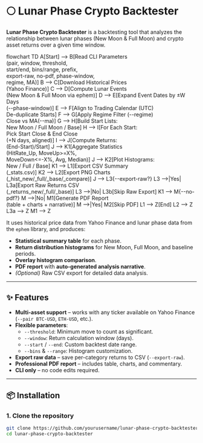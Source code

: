 
# 🌕 Lunar Phase Crypto Backtester

**Lunar Phase Crypto Backtester** is a backtesting tool that analyzes the relationship between lunar phases (New Moon & Full Moon) and crypto asset returns over a given time window.

flowchart TD
    A[Start] --> B[Read CLI Parameters<br/>(pair, window, threshold,<br/>start/end, bins/range, prefix,<br/>export-raw, no-pdf, phase-window,<br/>regime, MA)]
    B --> C[Download Historical Prices<br/>(Yahoo Finance)]
    C --> D[Compute Lunar Events<br/>(New Moon & Full Moon via ephem)]
    D --> E[Expand Event Dates by ±W Days<br/>(--phase-window)]
    E --> F[Align to Trading Calendar (UTC)<br/>De-duplicate Starts]
    F --> G[Apply Regime Filter (--regime)<br/>Close vs MA(--ma)]
    G --> H[Build Start Lists:<br/>New Moon / Full Moon / Base]
    H --> I[For Each Start:<br/>Pick Start Close & End Close<br/>(+N days, aligned)]
    I --> J[Compute Returns:<br/>(End-Start)/Start]
    J --> K1[Aggregate Statistics<br/>(HitRate_Up, MoveUp>=X%,<br/>MoveDown<=-X%, Avg, Median)]
    J --> K2[Plot Histograms:<br/>New / Full / Base]
    K1 --> L1[Export CSV Summary<br/>(<prefix>_stats.csv)]
    K2 --> L2[Export PNG Charts<br/>(_hist_new/_full/_base/_compare)]
    J --> L3{--export-raw?}
    L3 -->|Yes| L3a[Export Raw Returns CSV<br/>(_returns_new/_full/_base)]
    L3 -->|No| L3b[Skip Raw Export]
    K1 --> M{--no-pdf?}
    M -->|No| M1[Generate PDF Report<br/>(table + charts + narrative)]
    M -->|Yes| M2[Skip PDF]
    L1 --> Z[End]
    L2 --> Z
    L3a --> Z
    M1 --> Z


It uses historical price data from Yahoo Finance and lunar phase data from the `ephem` library, and produces:
- **Statistical summary table** for each phase.
- **Return distribution histograms** for New Moon, Full Moon, and baseline periods.
- **Overlay histogram comparison**.
- **PDF report** with **auto-generated analysis narrative**.
- *(Optional)* Raw CSV export for detailed data analysis.

---


## ✨ Features
- **Multi-asset support** – works with any ticker available on Yahoo Finance (`--pair BTC-USD`, `ETH-USD`, etc.).
- **Flexible parameters**:
  - `--threshold`: Minimum move to count as significant.
  - `--window`: Return calculation window (days).
  - `--start` / `--end`: Custom backtest date range.
  - `--bins` & `--range`: Histogram customization.
- **Export raw data** – save per-category returns to CSV (`--export-raw`).
- **Professional PDF report** – includes table, charts, and commentary.
- **CLI only** – no code edits required.

---

## 📦 Installation

### 1. Clone the repository
```bash
git clone https://github.com/yourusername/lunar-phase-crypto-backtester.git
cd lunar-phase-crypto-backtester
